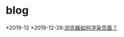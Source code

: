 # blog

*2019-12
    *2019-12-26:[浏览器如何渲染页面？](https://blog.csdn.net/Sunmeok/article/details/82145314)
